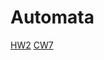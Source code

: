 # Automata
[HW2](https://mehmedfatihgezen.github.io/Automata/HW2/Expression.html)
[CW7](https://mehmedfatihgezen.github.io/Automata/CW7/microJ3.html)
